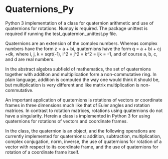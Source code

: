 # Quaternions_Py
Python 3 implementation of a class for quaternion arithmetic and use of quaternions for rotations. Numpy is required. The package unittest is required if running the test_quaternion_unittest.py file. 

Quaternions are an extension of the complex numbers. Whereas complex numbers have the form z = a + bi, quaternions have the form q = a + bi + cj +dk, where i, j, k = sqrt(-1), i^2 = j^2 = k^2 = ijk = -1, and of course a, b, c, and d are real numbers.

In the abstract algebra subfield of mathematics, the set of quaternions together with addition and multiplication form a non-commutative ring. In plain language, addition is computed the way one would think it should be, but multiplication is very different and like matrix multiplication is non-commutative.

An important application of quaternions is rotations of vectors or coordinate frames in three dimensions much like that of Euler angles and rotation matrices. In contrast to rotation matrices, rotations using quaternions do not have a singularity. Herein a class is implemented in Python 3 for using quaternions for rotations of vectors and coordinate frames.

In the class, the quaternion is an object, and the following operations are currently implemented for quaternions: addition, subtraction, multiplication, complex conjugation, norm, inverse, the use of quaternions for rotation of a vector with respect to its coordinate frame, and the use of quaternions for rotation of a coordinate frame itself.
